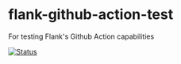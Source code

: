 # flank-github-action-test
For testing Flank's Github Action capabilities

[![Status](https://github.com/AaronMT/flank-github-action-test/actions/workflows/ftl.yml/badge.svg)](https://github.com/AaronMT/flank-github-action-test/actions/workflows/ftl.yml)
